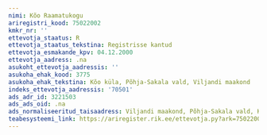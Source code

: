 ```yaml
---
nimi: Kõo Raamatukogu
ariregistri_kood: 75022002
kmkr_nr: ''
ettevotja_staatus: R
ettevotja_staatus_tekstina: Registrisse kantud
ettevotja_esmakande_kpv: 04.12.2000
ettevotja_aadress: .na
asukoht_ettevotja_aadressis: ''
asukoha_ehak_kood: 3775
asukoha_ehak_tekstina: Kõo küla, Põhja-Sakala vald, Viljandi maakond
indeks_ettevotja_aadressis: '70501'
ads_adr_id: 3221503
ads_ads_oid: .na
ads_normaliseeritud_taisaadress: Viljandi maakond, Põhja-Sakala vald, Kõo küla
teabesysteemi_link: https://ariregister.rik.ee/ettevotja.py?ark=75022002&ref=rekvisiidid
---
```

